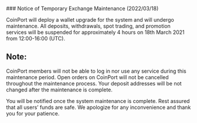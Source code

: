 ﻿﻿### Notice of Temporary Exchange Maintenance (2022/03/18)

CoinPort will deploy a wallet upgrade for the system and will undergo maintenance. All deposits, withdrawals, spot trading, and promotion services will be suspended for approximately 4 hours on 18th March 2021 from 12:00-16:00 (UTC).

## Note:

CoinPort members will not be able to log in nor use any service during this maintenance period.
Open orders on CoinPort will not be cancelled throughout the maintenance process. Your deposit addresses will be not changed after the maintenance is complete.

You will be notified once the system maintenance is complete. Rest assured that all users’ funds are safe.
We apologize for any inconvenience and thank you for your patience.
